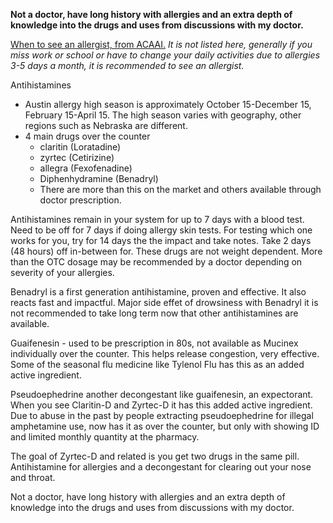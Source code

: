 **Not a doctor, have long history with allergies and an extra depth of knowledge into the drugs and uses from discussions with my doctor.**

[When to see an allergist, from ACAAI.](https://acaai.org/do-you-need-an-allergist/when-to-see-an-allergist/)
*It is not listed here, generally if you miss work or school or have to change your daily activities due to allergies 3-5 days a month, it is recommended to see an allergist.*

Antihistamines
-  Austin allergy high season is approximately October 15-December 15, February 15-April 15.  The high season varies with geography, other regions such as Nebraska are different.
-  4 main drugs over the counter
   -  claritin (Loratadine)
   -  zyrtec (Cetirizine)
   -  allegra (Fexofenadine)
   -  Diphenhydramine (Benadryl)
   -  There are more than this on the market and others available through doctor prescription.

Antihistamines remain in your system for up to 7 days with a blood test. Need to be off for 7 days if doing allergy skin tests. For testing which one works for you, try for 14 days the the impact and take notes. Take 2 days (48 hours) off in-between for.  These drugs are not weight dependent. More than the OTC dosage may be recommended by a doctor depending on severity of your allergies.

Benadryl is a first generation antihistamine, proven and effective. It also reacts fast and impactful. Major side effet of drowsiness with Benadryl it is not recommended to take long term now that other antihistamines are available.

Guaifenesin - used to be prescription in 80s, not available as Mucinex individually over the counter. This helps release congestion, very effective. Some of the seasonal flu medicine like Tylenol Flu has this as an added active ingredient.

Pseudoephedrine another decongestant like guaifenesin, an expectorant. When you see Claritin-D and Zyrtec-D it has this added active ingredient.  Due to abuse in the past by people extracting pseudoephedrine for illegal amphetamine use, now has it as over the counter, but only with showing ID and limited monthly quantity at the pharmacy.

The goal of Zyrtec-D and related is you get two drugs in the same pill. Antihistamine for allergies and a decongestant for clearing out your nose and throat.

Not a doctor, have long history with allergies and an extra depth of knowledge into the drugs and uses from discussions with my doctor.
